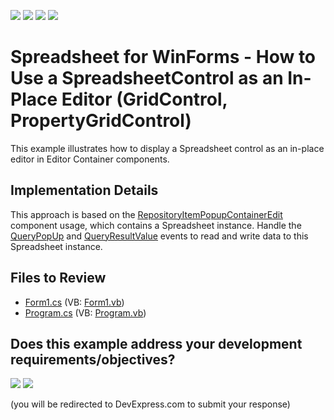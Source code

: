 <!-- default badges list -->
![](https://img.shields.io/endpoint?url=https://codecentral.devexpress.com/api/v1/VersionRange/128613944/19.2.2%2B)
[![](https://img.shields.io/badge/Open_in_DevExpress_Support_Center-FF7200?style=flat-square&logo=DevExpress&logoColor=white)](https://supportcenter.devexpress.com/ticket/details/E4777)
[![](https://img.shields.io/badge/📖_How_to_use_DevExpress_Examples-e9f6fc?style=flat-square)](https://docs.devexpress.com/GeneralInformation/403183)
[![](https://img.shields.io/badge/💬_Leave_Feedback-feecdd?style=flat-square)](#does-this-example-address-your-development-requirementsobjectives)
<!-- default badges end -->

# Spreadsheet for WinForms - How to Use a SpreadsheetControl as an In-Place Editor (GridControl, PropertyGridControl)


This example illustrates how to display a Spreadsheet control as an in-place editor in Editor Container components.

## Implementation Details

This approach is based on the <a href="http://documentation.devexpress.com/#WindowsForms/clsDevExpressXtraEditorsPopupContainerEdittopic"><u>RepositoryItemPopupContainerEdit</u></a> component usage, which contains a Spreadsheet instance. Handle the <a href="http://documentation.devexpress.com/#WindowsForms/DevExpressXtraEditorsPopupBaseEdit_QueryPopUptopic"><u>QueryPopUp</u></a> and <a href="http://documentation.devexpress.com/#WindowsForms/DevExpressXtraEditorsPopupContainerEdit_QueryResultValuetopic"><u>QueryResultValue</u></a> events to read and write data to this Spreadsheet instance.

## Files to Review

* [Form1.cs](./CS/WindowsFormsApplication1/Form1.cs) (VB: [Form1.vb](./VB/WindowsFormsApplication1/Form1.vb))
* [Program.cs](./CS/WindowsFormsApplication1/Program.cs) (VB: [Program.vb](./VB/WindowsFormsApplication1/Program.vb))
<!-- feedback -->
## Does this example address your development requirements/objectives?

[<img src="https://www.devexpress.com/support/examples/i/yes-button.svg"/>](https://www.devexpress.com/support/examples/survey.xml?utm_source=github&utm_campaign=winforms-spreadsheet-use-a-spreadsheet-control-as-inplace-editor&~~~was_helpful=yes) [<img src="https://www.devexpress.com/support/examples/i/no-button.svg"/>](https://www.devexpress.com/support/examples/survey.xml?utm_source=github&utm_campaign=winforms-spreadsheet-use-a-spreadsheet-control-as-inplace-editor&~~~was_helpful=no)

(you will be redirected to DevExpress.com to submit your response)
<!-- feedback end -->
